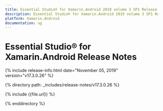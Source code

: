 ```yaml
---
title: Essential Studio® for Xamarin.Android 2019 volume 3 SP1 Release Notes  
description: Essential Studio® for Xamarin.Android 2019 volume 3 SP1 Release Notes  
platform: Xamarin.Android
documentation: ug
---
```


# Essential Studio® for Xamarin.Android  Release Notes  

{% include release-info.html date="November 05, 2019"  version="v17.3.0.26" %} 


{% directory path: _includes/release-notes/v17.3.0.26 %}

{% include {{file.url}} %}

{% enddirectory %}